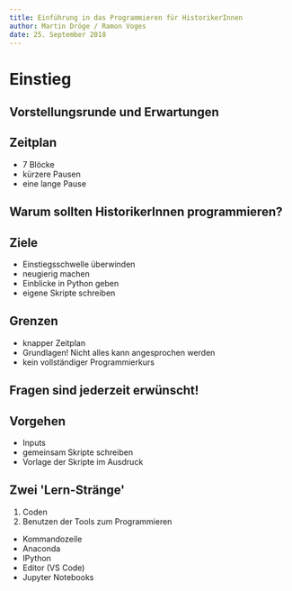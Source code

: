 ```yaml
---
title: Einführung in das Programmieren für HistorikerInnen
author: Martin Dröge / Ramon Voges
date: 25. September 2018
---
```


# Einstieg

## Vorstellungsrunde und Erwartungen

## Zeitplan

* 7 Blöcke
* kürzere Pausen
* eine lange Pause

## Warum sollten HistorikerInnen programmieren?

## Ziele 

* Einstiegsschwelle überwinden
* neugierig machen
* Einblicke in Python geben
* eigene Skripte schreiben

## Grenzen

* knapper Zeitplan
* Grundlagen! Nicht alles kann angesprochen werden
* kein vollständiger Programmierkurs

## Fragen sind jederzeit erwünscht!

## Vorgehen

* Inputs
* gemeinsam Skripte schreiben
* Vorlage der Skripte im Ausdruck

## Zwei 'Lern-Stränge'

1. Coden
2. Benutzen der Tools zum Programmieren
  * Kommandozeile
  * Anaconda
  * IPython
  * Editor (VS Code)
  * Jupyter Notebooks